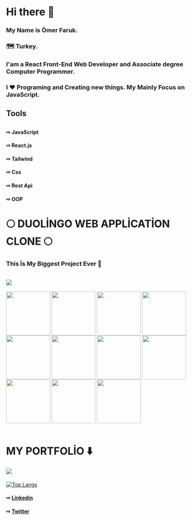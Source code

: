 <h1>Hi there 👋</h1>

<h3>My Name is Ömer Faruk.</h3>
<h3>🗺 Turkey.</h3>
<h3> I'am a React Front-End Web Developer and Associate degree Computer Programmer. </h3>
<h3>I ❤️ Programing and Creating new things. My Mainly Focus on JavaScript.</h3>  



#### <div>
  <h2>Tools<h2>
    <h4>⇨ JavaScript</h4>
    <h4>⇨ React.js</h4>
    <h4>⇨ Tailwind</h4>
    <h4>⇨ Css</h4>
    <h4>⇨ Rest Api</h4>
    <h4>⇨ OOP</h4>
</div>




#### 

<h1> 🌕 DUOLİNGO WEB APPLİCATİON CLONE 🌕 </h1>
<h3>This İs My Biggest Project Ever 🥳</h3>

<br/>
<a href="https://github.com/omerfarukyapici/duolingo-clone">
  <div>
    <img align="center" src="https://user-images.githubusercontent.com/68571009/155842836-657f1890-8c21-42cb-b390-f89902442549.jpg" />
  </div>
</a>

<br/>
<div display="flex">
   <img width="120px" align="center" src="https://user-images.githubusercontent.com/68571009/155849269-1da879e7-b0eb-427b-bbf2-4bf0e79d2d35.png" /> 
   <img width="120px" align="center" src="https://user-images.githubusercontent.com/68571009/155849272-7049beec-e26b-45ea-977f-dd74a4a07dbf.png" />
   <img width="120px" align="center" src="https://user-images.githubusercontent.com/68571009/155849276-45127a5d-67d6-4e0e-95a1-772b046c9e17.png" /> 
   <img width="120px" align="center" src="https://user-images.githubusercontent.com/68571009/155849278-8fc51ed5-44e4-4616-859d-15704d61df8b.png" />
  
   <img width="120px" align="center" src="https://user-images.githubusercontent.com/68571009/155849281-e31f7109-3be6-48b1-b4cd-d8f204df6a28.png" /> 
   <img width="120px" align="center" src="https://user-images.githubusercontent.com/68571009/155849284-3dddb526-b141-4169-be0f-1a143e6c76bb.png" /> 
   <img width="120px" align="center" src="https://user-images.githubusercontent.com/68571009/155849285-9e87eb79-ead4-476e-ab94-99e671143bd8.png" />
   <img width="120px" align="center" src="https://user-images.githubusercontent.com/68571009/155849289-b8f6e08d-a139-46d0-a416-884f6f48bec0.png" /> 
  
   <img width="120px" align="center" src="https://user-images.githubusercontent.com/68571009/155849296-095b25fa-b95f-4825-a9dd-d6075c9bb7aa.png" />
   <img width="120px" align="center" src="https://user-images.githubusercontent.com/68571009/155849297-41bce8c2-9db8-4ce2-b0f9-a7a9e8e2a63c.png" />
   <img width="120px" align="center" src="https://user-images.githubusercontent.com/68571009/155849300-2771a958-eb3d-41c3-b1fb-647c640b937b.png" /> 
</div>
<br/>



#### 

<h1 > MY PORTFOLİO ⬇️ </h1>

<a href="https://github.com/omerfarukyapici/portfolio">
  <div>
    <img align="center" src="https://user-images.githubusercontent.com/68571009/155847841-a730121e-e33c-4078-8f36-881bdab6066a.png" />
  </div>
</a>

#### 

[![Top Langs](https://github-readme-stats.vercel.app/api/top-langs/?username=omerfarukyapici&layout=compact)](https://github.com/anuraghazra/github-readme-stats)




#### 
<div>
  <h4>⇨ <a href="https://www.linkedin.com/in/%C3%B6mer-faruk-yap%C4%B1c%C4%B1-57b5b11b6/"> Linkedin </a> </h4>
  <h4>⇨ <a href="https://twitter.com/DeveloperOmer"> Twitter </a> </h4>
</div>
    
    
    
    
    
    
    
    
    
    
    
    
    
    
    
